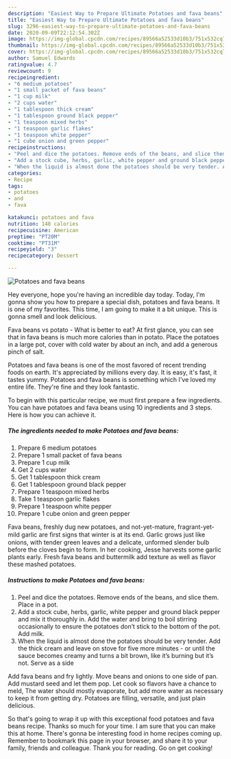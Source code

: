 ```yaml
---
description: "Easiest Way to Prepare Ultimate Potatoes and fava beans"
title: "Easiest Way to Prepare Ultimate Potatoes and fava beans"
slug: 3296-easiest-way-to-prepare-ultimate-potatoes-and-fava-beans
date: 2020-09-09T22:12:54.302Z
image: https://img-global.cpcdn.com/recipes/89566a52533d10b3/751x532cq70/potatoes-and-fava-beans-recipe-main-photo.jpg
thumbnail: https://img-global.cpcdn.com/recipes/89566a52533d10b3/751x532cq70/potatoes-and-fava-beans-recipe-main-photo.jpg
cover: https://img-global.cpcdn.com/recipes/89566a52533d10b3/751x532cq70/potatoes-and-fava-beans-recipe-main-photo.jpg
author: Samuel Edwards
ratingvalue: 4.7
reviewcount: 9
recipeingredient:
- "6 medium potatoes"
- "1 small packet of fava beans"
- "1 cup milk"
- "2 cups water"
- "1 tablespoon thick cream"
- "1 tablespoon ground black pepper"
- "1 teaspoon mixed herbs"
- "1 teaspoon garlic flakes"
- "1 teaspoon white pepper"
- "1 cube onion and green pepper"
recipeinstructions:
- "Peel and dice the potatoes. Remove ends of the beans, and slice them. Place in a pot."
- "Add a stock cube, herbs, garlic, white pepper and ground black pepper and mix it thoroughly in. Add the water and bring to boil stirring occasionally to ensure the potatoes don’t stick to the bottom of the pot. Add milk."
- "When the liquid is almost done the potatoes should be very tender. Add the thick cream and leave on stove for five more minutes - or until the sauce becomes creamy and turns a bit brown, like it’s burning but it’s not. Serve as a side"
categories:
- Recipe
tags:
- potatoes
- and
- fava

katakunci: potatoes and fava 
nutrition: 148 calories
recipecuisine: American
preptime: "PT20M"
cooktime: "PT31M"
recipeyield: "3"
recipecategory: Dessert

---
```



![Potatoes and fava beans](https://img-global.cpcdn.com/recipes/89566a52533d10b3/751x532cq70/potatoes-and-fava-beans-recipe-main-photo.jpg)

Hey everyone, hope you're having an incredible day today. Today, I'm gonna show you how to prepare a special dish, potatoes and fava beans. It is one of my favorites. This time, I am going to make it a bit unique. This is gonna smell and look delicious.

Fava beans vs potato - What is better to eat? At first glance, you can see that in fava beans is much more calories than in potato. Place the potatoes in a large pot, cover with cold water by about an inch, and add a generous pinch of salt.

Potatoes and fava beans is one of the most favored of recent trending foods on earth. It's appreciated by millions every day. It is easy, it's fast, it tastes yummy. Potatoes and fava beans is something which I've loved my entire life. They're fine and they look fantastic.


To begin with this particular recipe, we must first prepare a few ingredients. You can have potatoes and fava beans using 10 ingredients and 3 steps. Here is how you can achieve it.

<!--inarticleads1-->

##### The ingredients needed to make Potatoes and fava beans:

1. Prepare 6 medium potatoes
1. Prepare 1 small packet of fava beans
1. Prepare 1 cup milk
1. Get 2 cups water
1. Get 1 tablespoon thick cream
1. Get 1 tablespoon ground black pepper
1. Prepare 1 teaspoon mixed herbs
1. Take 1 teaspoon garlic flakes
1. Prepare 1 teaspoon white pepper
1. Prepare 1 cube onion and green pepper


Fava beans, freshly dug new potatoes, and not-yet-mature, fragrant-yet-mild garlic are ﬁrst signs that winter is at its end. Garlic grows just like onions, with tender green leaves and a delicate, unformed slender bulb before the cloves begin to form. In her cooking, Jesse harvests some garlic plants early. Fresh fava beans and buttermilk add texture as well as flavor these mashed potatoes. 

<!--inarticleads2-->

##### Instructions to make Potatoes and fava beans:

1. Peel and dice the potatoes. Remove ends of the beans, and slice them. Place in a pot.
1. Add a stock cube, herbs, garlic, white pepper and ground black pepper and mix it thoroughly in. Add the water and bring to boil stirring occasionally to ensure the potatoes don’t stick to the bottom of the pot. Add milk.
1. When the liquid is almost done the potatoes should be very tender. Add the thick cream and leave on stove for five more minutes - or until the sauce becomes creamy and turns a bit brown, like it’s burning but it’s not. Serve as a side


Add fava beans and fry lightly. Move beans and onions to one side of pan. Add mustard seed and let them pop. Let cook so flavors have a chance to meld, The water should mostly evaporate, but add more water as necessary to keep it from getting dry. Potatoes are filling, versatile, and just plain delicious. 

So that's going to wrap it up with this exceptional food potatoes and fava beans recipe. Thanks so much for your time. I am sure that you can make this at home. There's gonna be interesting food in home recipes coming up. Remember to bookmark this page in your browser, and share it to your family, friends and colleague. Thank you for reading. Go on get cooking!

